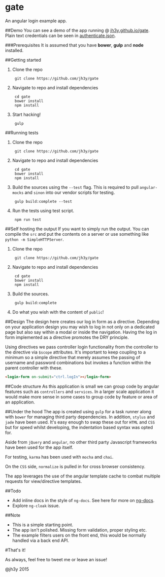 gate
================

An angular login example app.

##Demo
You can see a demo of the app running @ [jh3y.github.io/gate](https://jh3y.github.io/gate). Plain text credentials can be seen in [authenticate.json](https://github.com/jh3y/gate/blob/master/src/json/authenticate.json).

###Prerequisites
It is assumed that you have __bower__, __gulp__ and __node__ installed.

##Getting started
1. Clone the repo

        git clone https://github.com/jh3y/gate

2. Navigate to repo and install dependencies

        cd gate
        bower install
        npm install

3. Start hacking!

        gulp

##Running tests
1. Clone the repo

        git clone https://github.com/jh3y/gate

2. Navigate to repo and install dependencies

        cd gate
        bower install
        npm install

3. Build the sources using the `--test` flag. This is required to pull `angular-mocks` and `sinon` into our vendor scripts for testing.

        gulp build:complete --test

4. Run the tests using test script.

        npm run test

##Self hosting the output
If you want to simply run the output. You can compile the `src` and put the contents on a server or use something like `python -m SimpleHTTPServer`.

1. Clone the repo

        git clone https://github.com/jh3y/gate

2. Navigate to repo and install dependencies

        cd gate
        bower install
        npm install

3. Build the sources.

        gulp build:complete

4. Do what you wish with the content of `public`!

##Design
The design here creates our log in form as a directive. Depending on your application design you may wish to log in not only on a dedicated page but also say within a modal or inside the navigation. Having the log in form implemented as a directive promotes the DRY principle.

Using directives we pass controller login functionality from the controller to the directive via `$scope` attributes. It's important to keep coupling to a minimum so a simple directive that merely assumes the passing of username and password combinations but invokes a function within the parent controller with these.

```html
<login-form on-submit="ctrl.logIn"></login-form>
```

##Code structure
As this application is small we can group code by angular features such as `controllers` and `services`. In a larger scale application it would make more sense in some cases to group code by feature or area of an application.

##Under the hood
The app is created using `gulp` for a task runner along with `bower` for managing third party dependencies. In addition, `stylus` and `jade` have been used. It's easy enough to swap these out for `HTML` and `CSS` but for speed whilst developing, the indentation based syntax was opted for.

Aside from `jQuery` and `angular`, no other third party Javascript frameworks have been used for the app itself.

For testing, `karma` has been used with `mocha` and `chai`.

On the `CSS` side, `normalize` is pulled in for cross browser consistency.

The app leverages the use of the angular template cache to combat multiple requests for view/directive templates.

##Todo
* Add inline docs in the style of `ng-docs`. See here for more on [ng-docs](https://github.com/angular/angular.js/wiki/Writing-AngularJS-Documentation).
* Explore `ng-cloak` issue.

##Note
* This is a simple starting point.
* The app isn't polished. Missing form validation, proper styling etc.
* The example filters users on the front end, this would be normally handled via a back end API.

#That's it!

As always, feel free to tweet me or leave an issue!

@jh3y 2015
